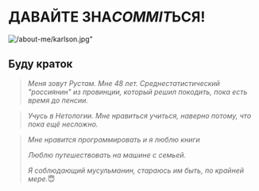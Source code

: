 # **ДАВАЙТЕ ЗНА*COMMIT*ЬСЯ!**

![/about-me/karlson.jpg"](https://ic.pics.livejournal.com/tanjand/44781189/103446489/103446489_original.jpg)

## Буду краток

> *Меня зовут Рустам. Мне 48 лет. Среднестатистический "россиянин" из провинции, который решил покодить, пока есть время до пенсии.*

> _Учусь в Нетологии. Мне нравиться учиться, наверно потому, что пока ещё несложно._

> _Мне нравится программировать и я люблю книги_
>
> _Люблю путешествовать на машине с семьей._
>
> *Я соблюдающий мусульманин, стараюсь им быть, по крайней мере.*:innocent:
